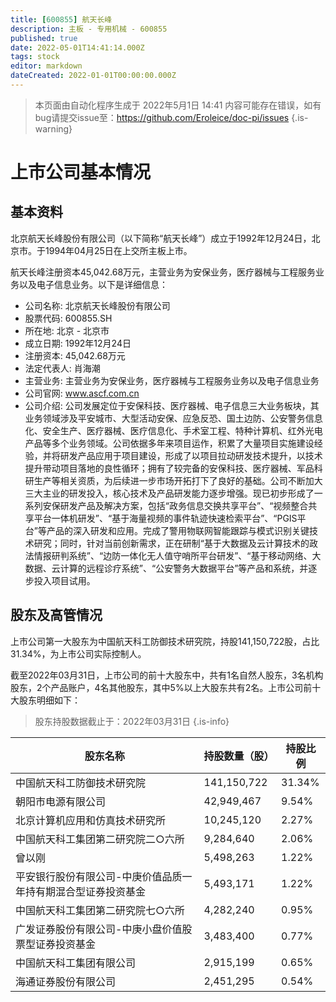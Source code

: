 ```yaml
---
title: [600855] 航天长峰
description: 主板 - 专用机械 - 600855
published: true
date: 2022-05-01T14:41:14.000Z
tags: stock
editor: markdown
dateCreated: 2022-01-01T00:00:00.000Z
---
```


> 本页面由自动化程序生成于 2022年5月1日 14:41
> 内容可能存在错误，如有bug请提交issue至：https://github.com/Eroleice/doc-pi/issues
{.is-warning}

# 上市公司基本情况

## 基本资料

北京航天长峰股份有限公司（以下简称“航天长峰”）成立于1992年12月24日，北京市。于1994年04月25日在上交所主板上市。

航天长峰注册资本45,042.68万元，主营业务为安保业务，医疗器械与工程服务业务以及电子信息业务。以下是详细信息：

- 公司名称: 北京航天长峰股份有限公司
- 股票代码: 600855.SH
- 所在地: 北京 - 北京市
- 成立日期: 1992年12月24日
- 注册资本: 45,042.68万元
- 法定代表人: 肖海潮
- 主营业务: 主营业务为安保业务，医疗器械与工程服务业务以及电子信息业务
- 公司官网: www.ascf.com.cn
- 公司介绍: 公司发展定位于安保科技、医疗器械、电子信息三大业务板块，其业务领域涉及平安城市、大型活动安保、应急反恐、国土边防、公安警务信息化、安全生产、医疗器械、医疗信息化、手术室工程、特种计算机、红外光电产品等多个业务领域。公司依据多年来项目运作，积累了大量项目实施建设经验，并将研发产品应用于项目建设，形成了以项目拉动研发技术提升，以技术提升带动项目落地的良性循环；拥有了较完备的安保科技、医疗器械、军品科研生产等相关资质，为后续进一步市场开拓打下了良好的基础。公司不断加大三大主业的研发投入，核心技术及产品研发能力逐步增强。现已初步形成了一系列安保研发产品及解决方案，包括“政务信息交换共享平台”、“视频整合共享平台一体机研发”、“基于海量视频的事件轨迹快速检索平台”、“PGIS平台”等产品的深入研发和应用。完成了警用物联网智能跟踪与模式识别关键技术研究；同时，针对当前创新需求，正在研制“基于大数据及云计算技术的政法情报研判系统”、“边防一体化无人值守哨所平台研发”、“基于移动网络、大数据、云计算的远程诊疗系统”、“公安警务大数据平台”等产品和系统，并逐步投入项目试用。


## 股东及高管情况

上市公司第一大股东为中国航天科工防御技术研究院，持股141,150,722股，占比31.34%，为上市公司实际控制人。

截至2022年03月31日，上市公司的前十大股东中，共有1名自然人股东，3名机构股东，2个产品账户，4名其他股东，其中5%以上大股东共有2名。上市公司前十大股东明细如下：

> 股东持股数据截止于：2022年03月31日
{.is-info}

| 股东名称 | 持股数量（股） | 持股比例 |
| --- | --- | --- |
| 中国航天科工防御技术研究院 | 141,150,722 | 31.34% |
| 朝阳市电源有限公司 | 42,949,467 | 9.54% |
| 北京计算机应用和仿真技术研究所 | 10,245,120 | 2.27% |
| 中国航天科工集团第二研究院二○六所 | 9,284,640 | 2.06% |
| 曾以刚 | 5,498,263 | 1.22% |
| 平安银行股份有限公司-中庚价值品质一年持有期混合型证券投资基金 | 5,493,171 | 1.22% |
| 中国航天科工集团第二研究院七○六所 | 4,282,240 | 0.95% |
| 广发证券股份有限公司-中庚小盘价值股票型证券投资基金 | 3,483,400 | 0.77% |
| 中国航天科工集团有限公司 | 2,915,199 | 0.65% |
| 海通证券股份有限公司 | 2,451,295 | 0.54% |





